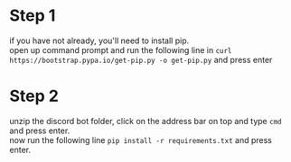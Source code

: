 # Step 1
if you have not already, you'll need to install pip.  
open up command prompt and run the following line in `curl https://bootstrap.pypa.io/get-pip.py -o get-pip.py` and press enter  


# Step 2
unzip the discord bot folder, click on the address bar on top and type `cmd` and press enter.  
now run the following line `pip install -r requirements.txt` and press enter. 
